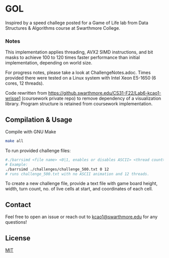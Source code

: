 # GOL

Inspired by a speed challege posted for a Game of Life lab from Data Structures & Algorithms course at Swarthmore College.

### Notes
This implementation applies threading, AVX2 SIMD instructions, and bit masks to achieve 100 to 120 times faster performance than initial implementation, depending on world size.

For progress notes, please take a look at ChallengeNotes.adoc.
Times provided there were tested on a Linux system with Intel Xeon E5-1650 (6 cores, 12 threads).

Code rewritten from
https://github.swarthmore.edu/CS31-F22/Lab6-kcao1-wrisse1 (coursework private repo)
to remove dependency of a visualization library. Program structure is retained from coursework implementation.

## Compilation & Usage

Compile with GNU Make

```bash
make all
```
To run provided challenge files: 
``` bash
#./barrsimd <file name> <0|1, enables or disables ASCII> <thread count>
# Example:
./barrsimd ./challenges/challenge_500.txt 0 12
# runs challenge_500.txt with no ASCII animation and 12 threads.
```
To create a new challenge file, provide a text file with game board height, width, turn count, no. of live cells at start, and coordinates of each cell.

## Contact
Feel free to open an issue or reach out to kcao1@swarthmore.edu for any questions!

## License
[MIT](https://choosealicense.com/licenses/mit/)
